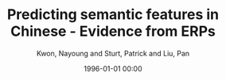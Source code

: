 ---
layout: post
title: Predicting semantic features in Chinese - Evidence from ERPs

date: 1996-01-01 00:00
author: Kwon, Nayoung and Sturt, Patrick and Liu, Pan
journal: Cognition

year: 2017
---